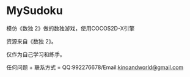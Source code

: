 MySudoku
========
模仿《数独 2》做的数独游戏，使用COCOS2D-X引擎

资源来自《数独 2》。

仅作为自己学习和练手。

任何问题 + 联系方式 = QQ:992276678/Email:kinoandworld@gmail.com

